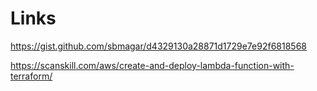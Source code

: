# Links

https://gist.github.com/sbmagar/d4329130a28871d1729e7e92f6818568


https://scanskill.com/aws/create-and-deploy-lambda-function-with-terraform/